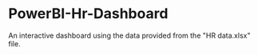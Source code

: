 # PowerBI-Hr-Dashboard

An interactive dashboard using the data provided from the "HR data.xlsx" file.
